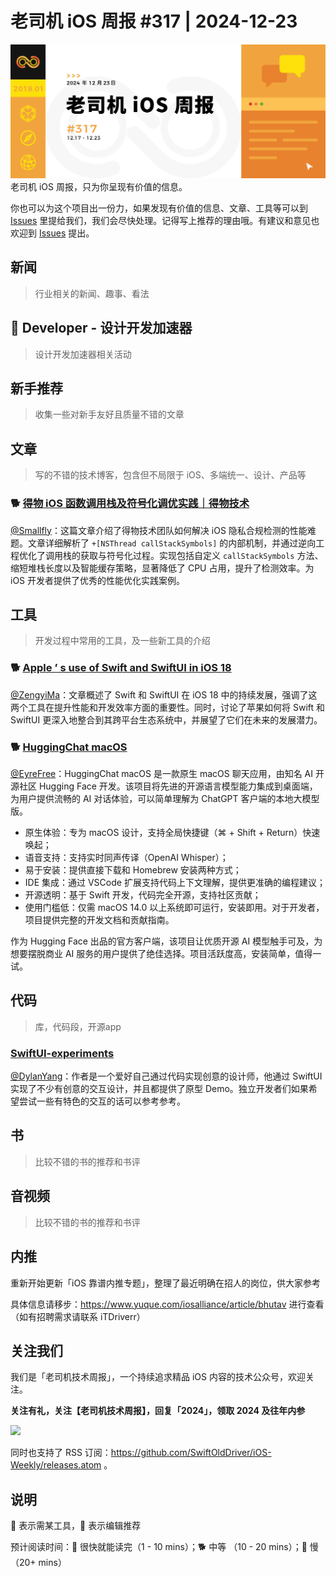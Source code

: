 # 老司机 iOS 周报 #317 | 2024-12-23

![ios-weekly](https://github.com/SwiftOldDriver/iOS-Weekly/blob/master/assets/weekly-header/317.jpg?raw=true)
老司机 iOS 周报，只为你呈现有价值的信息。

你也可以为这个项目出一份力，如果发现有价值的信息、文章、工具等可以到 [Issues](https://github.com/SwiftOldDriver/iOS-Weekly/issues) 里提给我们，我们会尽快处理。记得写上推荐的理由哦。有建议和意见也欢迎到 [Issues](https://github.com/SwiftOldDriver/iOS-Weekly/issues) 提出。

## 新闻

> 行业相关的新闻、趣事、看法

##  Developer - 设计开发加速器

> 设计开发加速器相关活动

## 新手推荐

> 收集一些对新手友好且质量不错的文章

## 文章

> 写的不错的技术博客，包含但不局限于 iOS、多端统一、设计、产品等

### 🐕 [得物 iOS 函数调用栈及符号化调优实践｜得物技术](https://mp.weixin.qq.com/s/KSAZRfqYmBPuooXJM5qn0A)
[@Smallfly](https://github.com/iostalks)：这篇文章介绍了得物技术团队如何解决 iOS 隐私合规检测的性能难题。文章详细解析了 `+[NSThread callStackSymbols]` 的内部机制，并通过逆向工程优化了调用栈的获取与符号化过程。实现包括自定义 `callStackSymbols` 方法、缩短堆栈长度以及智能缓存策略，显著降低了 CPU 占用，提升了检测效率。为 iOS 开发者提供了优秀的性能优化实践案例。

## 工具

> 开发过程中常用的工具，及一些新工具的介绍

### 🐕 [Apple ’ s use of Swift and SwiftUI in iOS 18](https://blog.timac.org/2024/1208-state-of-swift-and-swiftui-ios18/)

[@ZengyiMa](https://github.com/ZengyiMa)：文章概述了 Swift 和 SwiftUI 在 iOS 18 中的持续发展，强调了这两个工具在提升性能和开发效率方面的重要性。同时，讨论了苹果如何将 Swift 和 SwiftUI 更深入地整合到其跨平台生态系统中，并展望了它们在未来的发展潜力。

### 🐕 [HuggingChat macOS](https://github.com/huggingface/chat-macOS)

[@EyreFree](https://github.com/EyreFree)：HuggingChat macOS 是一款原生 macOS 聊天应用，由知名 AI 开源社区 Hugging Face 开发。该项目将先进的开源语言模型能力集成到桌面端，为用户提供流畅的 AI 对话体验，可以简单理解为 ChatGPT 客户端的本地大模型版。

- 原生体验：专为 macOS 设计，支持全局快捷键（⌘ + Shift + Return）快速唤起；
- 语音支持：支持实时同声传译（OpenAI Whisper）；
- 易于安装：提供直接下载和 Homebrew 安装两种方式；
- IDE 集成：通过 VSCode 扩展支持代码上下文理解，提供更准确的编程建议；
- 开源透明：基于 Swift 开发，代码完全开源，支持社区贡献；
- 使用门槛低：仅需 macOS 14.0 以上系统即可运行，安装即用。对于开发者，项目提供完整的开发文档和贡献指南。

作为 Hugging Face 出品的官方客户端，该项目让优质开源 AI 模型触手可及，为想要摆脱商业 AI 服务的用户提供了绝佳选择。项目活跃度高，安装简单，值得一试。

## 代码

> 库，代码段，开源app

### [SwiftUI-experiments](https://github.com/mikelikesdesign/SwiftUI-experiments)

[@DylanYang](https://github.com/Dylan19Yang)：作者是一个爱好自己通过代码实现创意的设计师，他通过 SwiftUI 实现了不少有创意的交互设计，并且都提供了原型 Demo。独立开发者们如果希望尝试一些有特色的交互的话可以参考参考。


## 书

> 比较不错的书的推荐和书评

## 音视频

> 比较不错的书的推荐和书评

## 内推

重新开始更新「iOS 靠谱内推专题」，整理了最近明确在招人的岗位，供大家参考

具体信息请移步：https://www.yuque.com/iosalliance/article/bhutav 进行查看（如有招聘需求请联系 iTDriverr）

## 关注我们

我们是「老司机技术周报」，一个持续追求精品 iOS 内容的技术公众号，欢迎关注。

**关注有礼，关注【老司机技术周报】，回复「2024」，领取 2024 及往年内参**

![](https://github.com/SwiftOldDriver/iOS-Weekly/blob/master/assets/qrcode_for_wechat.jpg?raw=true)

同时也支持了 RSS 订阅：https://github.com/SwiftOldDriver/iOS-Weekly/releases.atom 。

## 说明

🚧 表示需某工具，🌟 表示编辑推荐

预计阅读时间：🐎 很快就能读完（1 - 10 mins）；🐕 中等 （10 - 20 mins）；🐢 慢（20+ mins）
